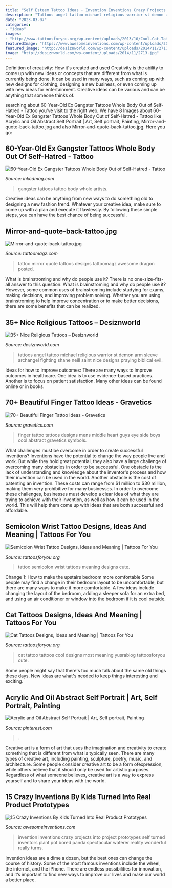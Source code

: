 ```yaml
---
title: "Self Esteem Tattoo Ideas - Invention Inventions Crazy Projects Into Project Prototypes Self Turned Inventors Plant Pot Bored Panda Spectacular Waterer Reality Wonderful Really Turns"
description: "Tattoos angel tattoo michael religious warrior st demon arm sleeve archangel fighting shane neill saint nice designs praying biblical evil"
date: "2023-03-07"
categories:
- "ideas"
images:
- "http://www.tattoosforyou.org/wp-content/uploads/2013/10/Cool-Cat-Tattoos.jpg"
featuredImage: "https://www.awesomeinventions.com/wp-content/uploads/2016/02/kids-inventions-turned-into-reality-swpp.jpg"
featured_image: "http://desiznworld.com/wp-content/uploads/2014/11/2713.jpg"
image: "http://desiznworld.com/wp-content/uploads/2014/11/2713.jpg"
---
```



Definition of creativity: How it's created and used
Creativity is the ability to come up with new ideas or concepts that are different from what is currently being done. It can be used in many ways, such as coming up with new designs for clothing, designing a new business, or even coming up with new ideas for entertainment. Creative ideas can be various and can be anything that someone thinks of.

	

		
searching about 60-Year-Old Ex Gangster Tattoos Whole Body Out of Self-Hatred - Tattoo you've visit to the right web. We have 8 Images about 60-Year-Old Ex Gangster Tattoos Whole Body Out of Self-Hatred - Tattoo like Acrylic and Oil Abstract Self Portrait | Art, Self portrait, Painting, Mirror-and-quote-back-tattoo.jpg and also Mirror-and-quote-back-tattoo.jpg. Here you go:
		
    
## 60-Year-Old Ex Gangster Tattoos Whole Body Out Of Self-Hatred - Tattoo

<img loading=lazy src="https://www.inkedmag.com/.image/t_share/MTU5ODE0ODIyMDE0MjMxODI1/gangster-social.jpg" onerror="this.onerror=null;this.src='https://tse1.mm.bing.net/th?id=OIP.PgZabfNJouzcKBT0NueTvQHaD4&amp;pid=15.1';" alt="60-Year-Old Ex Gangster Tattoos Whole Body Out of Self-Hatred - Tattoo">

_Source: inkedmag.com_

>gangster tattoos tattoo body whole artists. 

	

Creative ideas can be anything from new ways to do something old to designing a new fashion trend. Whatever your creative idea, make sure to come up with a plan and execute it flawlessly. By following these simple steps, you can have the best chance of being successful.

    
## Mirror-and-quote-back-tattoo.jpg

<img loading=lazy src="http://tattoomagz.com/wp-content/uploads/Tattoos/tattoo/Mirror-and-quote-back-tattoo.jpg" onerror="this.onerror=null;this.src='https://tse2.mm.bing.net/th?id=OIP.1e3d-9qpqtI7mkk39ehiugHaLH&amp;pid=15.1';" alt="Mirror-and-quote-back-tattoo.jpg">

_Source: tattoomagz.com_

>tattoo mirror quote tattoos designs tattoomagz awesome dragon posted. 

	

What is brainstroming and why do people use it?
There is no one-size-fits-all answer to this question: What is brainstroming and why do people use it? However, some common uses of brainstroming include studying for exams, making decisions, and improving problem solving. Whether you are using brainstroming to help improve concentration or to make better decisions, there are some benefits that can be realized.

    
## 35+ Nice Religious Tattoos – Desiznworld

<img loading=lazy src="http://desiznworld.com/wp-content/uploads/2014/11/2713.jpg" onerror="this.onerror=null;this.src='https://tse2.mm.bing.net/th?id=OIP.a_WUDd3kBjIDCJg8IM3OhQHaMW&amp;pid=15.1';" alt="35+ Nice Religious Tattoos – Desiznworld">

_Source: desiznworld.com_

>tattoos angel tattoo michael religious warrior st demon arm sleeve archangel fighting shane neill saint nice designs praying biblical evil. 

	

Ideas for how to improve outcomes:
There are many ways to improve outcomes in healthcare. One idea is to use evidence-based practices. Another is to focus on patient satisfaction. Many other ideas can be found online or in books.

    
## 70+ Beautiful Finger Tattoo Ideas - Gravetics

<img loading=lazy src="https://www.gravetics.com/wp-content/uploads/2018/05/Finger-Tattoo-Ideas-29.jpg" onerror="this.onerror=null;this.src='https://tse2.mm.bing.net/th?id=OIP.pbH93fTz5ughFLW6_GX26QHaHa&amp;pid=15.1';" alt="70+ Beautiful Finger Tattoo Ideas - Gravetics">

_Source: gravetics.com_

>finger tattoo tattoos designs mens middle heart guys eye side boys cool abstract gravetics symbols. 

	

What challenges must be overcome in order to create successful inventions?
Inventions have the potential to change the way people live and work. But while they hold great potential, they also have a large challenge of overcoming many obstacles in order to be successful. One obstacle is the lack of understanding and knowledge about the inventor's process and how their invention can be used in the world. Another obstacle is the cost of patenting an invention. These costs can range from $1 million to $30 million, making them very prohibitive for many businesses. In order to overcome these challenges, businesses must develop a clear idea of what they are trying to achieve with their invention, as well as how it can be used in the world. This will help them come up with ideas that are both successful and affordable.

    
## Semicolon Wrist Tattoo Designs, Ideas And Meaning | Tattoos For You

<img loading=lazy src="https://www.tattoosforyou.org/wp-content/uploads/2017/10/Semicolon-Tattoo-on-Wrist.jpg" onerror="this.onerror=null;this.src='https://tse1.mm.bing.net/th?id=OIP.C7lulx7_T7rDlbFVada9KwHaJ5&amp;pid=15.1';" alt="Semicolon Wrist Tattoo Designs, Ideas and Meaning | Tattoos For You">

_Source: tattoosforyou.org_

>tattoo semicolon wrist tattoos meaning designs cute. 

	

Change 1: How to make the upstairs bedroom more comfortable
Some people may find a change in their bedroom layout to be uncomfortable, but there are many ways to make it more comfortable. A few ideas include changing the layout of the bedroom, adding a sleeper sofa for an extra bed, and using an air conditioner or window into the bedroom if it is cool outside.

    
## Cat Tattoos Designs, Ideas And Meaning | Tattoos For You

<img loading=lazy src="http://www.tattoosforyou.org/wp-content/uploads/2013/10/Cool-Cat-Tattoos.jpg" onerror="this.onerror=null;this.src='https://tse4.mm.bing.net/th?id=OIP.Sl6i1fiFJtPA10ZNhO0UBQHaJ4&amp;pid=15.1';" alt="Cat Tattoos Designs, Ideas and Meaning | Tattoos For You">

_Source: tattoosforyou.org_

>cat tattoo tattoos cool designs most meaning yusrablog tattoosforyou cute. 

	

Some people might say that there's too much talk about the same old things these days. New ideas are what's needed to keep things interesting and exciting.

    
## Acrylic And Oil Abstract Self Portrait | Art, Self Portrait, Painting

<img loading=lazy src="https://i.pinimg.com/736x/c3/53/f2/c353f2d48bddc788121cd0bc81a28c92.jpg" onerror="this.onerror=null;this.src='https://tse1.mm.bing.net/th?id=OIP.iNswJ9zAALQnqw3e7vwhGgHaLm&amp;pid=15.1';" alt="Acrylic and Oil Abstract Self Portrait | Art, Self portrait, Painting">

_Source: pinterest.com_

>. 

	

Creative art is a form of art that uses the imagination and creativity to create something that is different from what is typically seen. There are many types of creative art, including painting, sculpture, poetry, music, and architecture. Some people consider creative art to be a form ofexpression, while others believe that it should only be used for artistic purposes. Regardless of what someone believes, creative art is a way to express yourself and to share your ideas with the world.

    
## 15 Crazy Inventions By Kids Turned Into Real Product Prototypes

<img loading=lazy src="https://www.awesomeinventions.com/wp-content/uploads/2016/02/kids-inventions-turned-into-reality-swpp.jpg" onerror="this.onerror=null;this.src='https://tse1.mm.bing.net/th?id=OIP.J46IH9s6f69hKHrRPycdBgDVEk&amp;pid=15.1';" alt="15 Crazy Inventions By Kids Turned Into Real Product Prototypes">

_Source: awesomeinventions.com_

>invention inventions crazy projects into project prototypes self turned inventors plant pot bored panda spectacular waterer reality wonderful really turns. 

	

Invention ideas are a dime a dozen, but the best ones can change the course of history. Some of the most famous inventions include the wheel, the internet, and the iPhone. There are endless possibilities for innovation, and it’s important to find new ways to improve our lives and make our world a better place.

